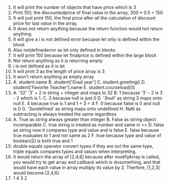 1. It will print the number of objects that have price which is 3
2. Print 150, the discountedprice of final value in the array, 300 * 0.5 = 150
3. It will just print 150, the final price after all the calculation of discount price for last value in the array.
4. It does not return anything because the return function would not return anything
5. It will give a i is not defined error becuase let only is defined within the block
6. Also notdefinederror as let only defined in blocks
7. It will print 150 because let finalprice is defined within the large block
8. Not return anything as it is returning empty
9. i is not defined as it is let
10. It will print 3 as the length of price array is 3
11. It won't return anything as empty array
12. A. student.name 
    B. student['Grad year'] 
    C. student.greeting() 
    D. student['Favorite Teacher'].name 
    E. student.courseload[0]
13. A. '32' '3' + 2 is string + integer and maps to 32
    B. 1 because '3' - 2 is 3 - 2 which is 1.
    C. 3 because null is just 0
    D. '3null' as string 3 maps onto null
    E. 4 because true is 1 and 1 + 3 = 4
    F. 0 because false is 0 and null is 0
    G. '3undefined' as string maps onto undefined
    H.  NaN as subtracting is always treated the same regardless
14. A. True as string always greater than integer
    B. False as string object incomparable
    C. true string is treated as number and same in ==
    D. false as string now it compares type and value and is false
    E. false because true evaluates to 1 and not same as 2
    F. true because type and value of boolean(2) is both true and 1
15. double equals operator convert types if they are not the same type, triple equals compares types and values when interpreting.
17. It would return the array of [2,4,6] because after modifyArray is called, you would try to get array and callback which is dosomething, and that would have each value in array multiply its value by 2. Therfore, [1,2,3] would become [2,4,6].
19. 1 4 3 2  
 